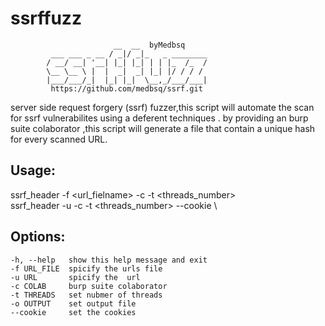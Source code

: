 


# ssrffuzz


                           __  __  byMedbsq              
             ___ ___ _ __ / _|/ _|_   _ ________
            / __/ __| '__| |_| |_| | | |_  /_  /
            \__ \__ \ |  |  _|  _| |_| |/ / / / 
            |___/___/_|  |_| |_|  \__,_/___/___|
             https://github.com/medbsq/ssrf.git
            
server side request forgery (ssrf)  fuzzer,this script will automate the scan for ssrf vulnerabilites   using a deferent techniques . by providing an  burp suite colaborator ,this script will generate a file that contain a unique hash for every scanned URL.


## Usage: 
ssrf_header -f <url_fielname> -c  <colaborato> -t <threads_number> \
ssrf_header -u <url> -c  <colaborato> -t <threads_number> --cookie <cookies>\


## Options:
  ```
  -h, --help   show this help message and exit
  -f URL_FILE  spicify the urls file
  -u URL       spicify the  url
  -c COLAB     burp suite colaborator
  -t THREADS   set nubmer of threads
  -o OUTPUT    set output file
  --cookie     set the cookies
```
